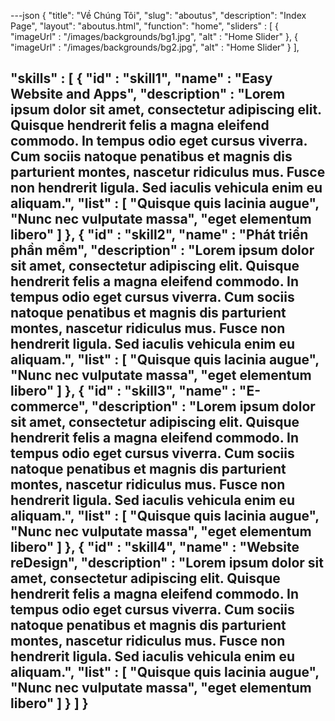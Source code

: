 ---json
{
"title": "Về Chúng Tôi",
"slug": "aboutus",
"description": "Index Page",
"layout": "aboutus.html",
"function": "home",
"sliders" : [
    {
        "imageUrl" : "/images/backgrounds/bg1.jpg",
        "alt" : "Home Slider"
    },
    {
        "imageUrl" : "/images/backgrounds/bg2.jpg",
        "alt" : "Home Slider"
    }
],

"skills" : [
  {
    "id" : "skill1",
    "name" : "Easy Website and Apps",
    "description" : "Lorem ipsum dolor sit amet, consectetur adipiscing elit. Quisque hendrerit felis a magna eleifend commodo. In tempus odio eget cursus viverra. Cum sociis natoque penatibus et magnis dis parturient montes, nascetur ridiculus mus. Fusce non hendrerit ligula. Sed iaculis vehicula enim eu aliquam.",
    "list" : [
      "Quisque quis lacinia augue",
      "Nunc nec vulputate massa",
      "eget elementum libero"
    ]
  },
  {
    "id" : "skill2",
    "name" : "Phát triển phần mềm",
    "description" : "Lorem ipsum dolor sit amet, consectetur adipiscing elit. Quisque hendrerit felis a magna eleifend commodo. In tempus odio eget cursus viverra. Cum sociis natoque penatibus et magnis dis parturient montes, nascetur ridiculus mus. Fusce non hendrerit ligula. Sed iaculis vehicula enim eu aliquam.",
    "list" : [
      "Quisque quis lacinia augue",
      "Nunc nec vulputate massa",
      "eget elementum libero"
    ]
  },
  {
    "id" : "skill3",
    "name" : "E-commerce",
    "description" : "Lorem ipsum dolor sit amet, consectetur adipiscing elit. Quisque hendrerit felis a magna eleifend commodo. In tempus odio eget cursus viverra. Cum sociis natoque penatibus et magnis dis parturient montes, nascetur ridiculus mus. Fusce non hendrerit ligula. Sed iaculis vehicula enim eu aliquam.",
    "list" : [
      "Quisque quis lacinia augue",
      "Nunc nec vulputate massa",
      "eget elementum libero"
    ]
  },
  {
    "id" : "skill4",
    "name" : "Website reDesign",
    "description" : "Lorem ipsum dolor sit amet, consectetur adipiscing elit. Quisque hendrerit felis a magna eleifend commodo. In tempus odio eget cursus viverra. Cum sociis natoque penatibus et magnis dis parturient montes, nascetur ridiculus mus. Fusce non hendrerit ligula. Sed iaculis vehicula enim eu aliquam.",
    "list" : [
      "Quisque quis lacinia augue",
      "Nunc nec vulputate massa",
      "eget elementum libero"
    ]
  }
]
}
---